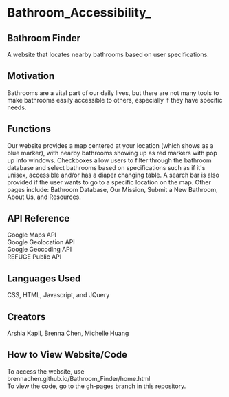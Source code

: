 # Bathroom_Accessibility_
## Bathroom Finder
 A website that locates nearby bathrooms based on user specifications.
## Motivation
Bathrooms are a vital part of our daily lives, but there are not many tools to make bathrooms easily accessible to others, especially if they have specific needs.
## Functions
Our website provides a map centered at your location (which shows as a blue marker), with nearby bathrooms showing up as red markers with pop up info windows. Checkboxes allow users to filter through the bathroom database and select bathrooms based on specifications such as if it's unisex, accessible and/or has a diaper changing table. A search bar is also provided if the user wants to go to a specific location on the map. Other pages include: Bathroom Database, Our Mission, Submit a New Bathroom, About Us, and Resources.
## API Reference
 Google Maps API  
 Google Geolocation API  
 Google Geocoding API  
 REFUGE Public API  
## Languages Used
 CSS, HTML, Javascript, and JQuery
## Creators
 Arshia Kapil, Brenna Chen, Michelle Huang
## How to View Website/Code
To access the website, use brennachen.github.io/Bathroom_Finder/home.html  
To view the code, go to the gh-pages branch in this repository.
